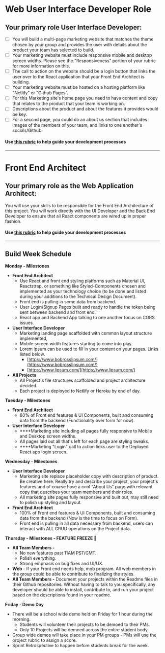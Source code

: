 # Web User Interface Developer Role

## **Your primary role User Interface Developer:**

- [ ] You will build a multi-page marketing website that matches the theme chosen by your group and provides the user with details about the product your team has selected to build.
- [ ] Your marketing website must include responsive mobile and desktop screen widths. Please see the "Responsiveness" portion of your rubric for more information on this.
- [ ] The call to action on the website should be a login button that links the user over to the React application that your Front End Architect is building.
- [ ] Your marketing website must be hosted on a hosting platform like "Netlify" or "Github Pages".
- [ ] For this Marketing site's home page you need to have content and copy that relates to the product that your team is working on.
- [ ] Descriptions about the product and about the features it provides would be key.
- [ ] For a second page, you could do an about us section that includes images of the members of your team, and links to one another's socials/Github.

#### Use [this rubric](https://docs.google.com/spreadsheets/d/1BbdmSMUdzURMo0wcsr4XSKvegDgB28WkK2wnjmORzDo/edit?usp=sharing) to help guide your development processes

---

# Front End Architect

## **Your primary role as the Web Application Architect:**

You will use your skills to be responsible for the Front End Architecture of this project. You will work directly with the UI Developer and the Back End Developer to ensure that all React components are wired up in proper fashion.

#### Use [this rubric](https://docs.google.com/spreadsheets/d/1BbdmSMUdzURMo0wcsr4XSKvegDgB28WkK2wnjmORzDo/edit#gid=0) to help guide your development processes

---

## Build Week Schedule

**Monday - Milestones**

- **Front End Architect**
  - Use React and front end styling platforms such as Material UI, Reactstrap, or something like Styled-Components chosen and implemented as your technology choice (to be done and listed during your additions to the Technical Design Document).
  - Front end is pulling in some data from backend.
  - User Login/Signup Pages built and ready to handle the token being sent between backend and front end.
  - React app and Backend App talking to one another focus on CORS issues.
- **User Interface Developer**
  - Marketing landing page scaffolded with common layout structure implemented,
  - Mobile screen width features starting to come into play.
  - Lorem ipsum can be used to fill in your content on your pages. Links listed below.
    - [https://www.bobrosslipsum.com/](https://www.bobrosslipsum.com/)
    - [https://www.lipsum.com/](https://www.lipsum.com/)
- **All Projects**
  - All Project's file structures scaffolded and project architecture decided.
  - Each project is deployed to Netlify or Heroku by end of day.

**Tuesday - Milestones**

- **Front End Architect**
  - 80% of Front end features & UI Components, built and consuming data from the backend (Functionality over form for now).
- **User Interface Developer**
  - \*\*\*\*Marketing site including all pages fully responsive to Mobile and Desktop screen widths.
  - All pages laid out all that's left for each page are styling tweaks.
  - \*\*\*\*Marketing "Login" call to action links user to the Deployed React app login screen.

**Wednesday - Milestones**

- **User Interface Developer**
  - Marketing site replace placeholder copy with description of product. Be creative here. Really try and describe your project, your project's features and of course have a cool "About Us" page with relevant copy that describes your team members and their roles.
  - All marketing site pages fully responsive and built out, may still need to polish up styling and layout.
- **Front End Architect**
  - 100% of Front end features & UI Components, built and consuming data from the backend (Now is the time to focus on Form).
  - Front end is pulling in all data necessary from backend, users can interact with ALL CRUD operations on the Project data.

**Thursday - Milestones - FEATURE FREEZE 🥶**

- **All Team Members -**
  - No new features past 11AM PST/GMT.
  - Polish everything.
  - Strong emphasis on bug fixes and UI/UX.
- **Web** - If your Front end needs help, mob program. All web members in the group could be able to contribute to finalizing the styles.
- **All Team Members -** Document your projects within the Readme files in their Github repositories. Without having to talk to you specifically, any developer should be able to install, contribute to, and run your project based on the descriptions found in your readme.

**Friday - Demo Day**

- There will be a school wide demo held on Friday for 1 hour during the morning.
  - Students will volunteer their projects to be demoed to their PMs.
  - Only 10 Projects will be demoed across the entire student body.
- Group wide demos will take place in your PM groups - PMs will use the project rubric to assign a score.
- Sprint Retrospective to happen before students break for the week.
